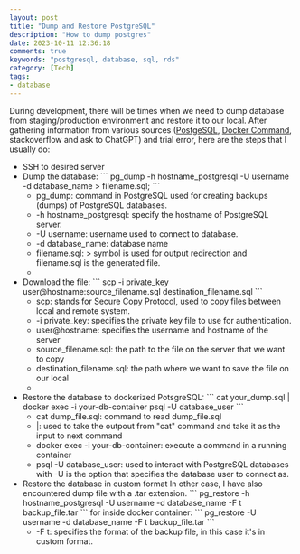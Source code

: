 ```yaml
---
layout: post
title: "Dump and Restore PostgreSQL"
description: "How to dump postgres"
date: 2023-10-11 12:36:18
comments: true
keywords: "postgresql, database, sql, rds"
category: [Tech]
tags:
- database
---
```


During development, there will be times when we need to dump database from staging/production environment and restore it to our local. After gathering information from various sources (<a href="https://www.postgresql.org/docs/" target="_top">PostgeSQL</a>, <a href="https://docs.docker.com/engine/reference/commandline/exec/" target="_top">Docker Command</a>, stackoverflow and ask to ChatGPT) and trial error, here are the steps that I usually do:

<ul>
  <li>SSH to desired server</li>
  <li>Dump the database:
    ```
    pg_dump -h hostname_postgresql -U username -d database_name > filename.sql;
    ```
    <ul>
      <li>pg_dump: command in PostgreSQL used for creating backups (dumps) of PostgreSQL databases.</li>
      <li>-h hostname_postgresql: specify the hostname of PostgreSQL server.</li>
      <li>-U username: username used to connect to database.</li>
      <li>-d database_name: database name</li>
      <li> filename.sql: > symbol is used for output redirection and filename.sql is the generated file. <li>
    </ul>
    </li>
    <li>Download the file:
    ```
    scp -i private_key user@hostname:source_filename.sql destination_filename.sql
    ```
    <ul>
      <li>scp: stands for Secure Copy Protocol, used to copy files between local and remote system.</li>
      <li>-i private_key: specifies the private key file to use for authentication.</li>
      <li>user@hostname: specifies the username and hostname of the server</li>
      <li>source_filename.sql: the path to the file on the server that we want to copy</li>
      <li>destination_filename.sql: the path where we want to save the file on our local <li>
    </ul>
    </li>
  <li>Restore the database to dockerized PotsgreSQL:
    ```
    cat your_dump.sql | docker exec -i your-db-container psql -U database_user
    ```
    <ul>
      <li>cat dump_file.sql: command to read dump_file.sql</li>
      <li>|: used to take the outpout from "cat" command and take it as the input to next command</li>
      <li>docker exec -i your-db-container: execute a command in a running container </li>
      <li>psql -U database_user: used to interact with PostgreSQL databases with -U is the option that specifies the database user to connect as.</li>
    </ul>
  </li>
  <li>Restore the database in custom format
    In other case, I have also encountered dump file with a .tar extension.
    ```
    pg_restore -h hostname_postgresql -U username -d database_name -F t backup_file.tar
    ```
    for inside docker container:
     ```
    pg_restore -U username -d database_name -F t backup_file.tar
     ```
    <ul>
      <li>-F t: specifies the format of the backup file, in this case it's in custom format.</li>
    </ul>
  </li>
</ul>



